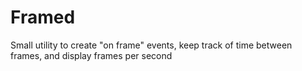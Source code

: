 # Framed
Small utility to create "on frame" events, keep track of time between frames, and display frames per second
